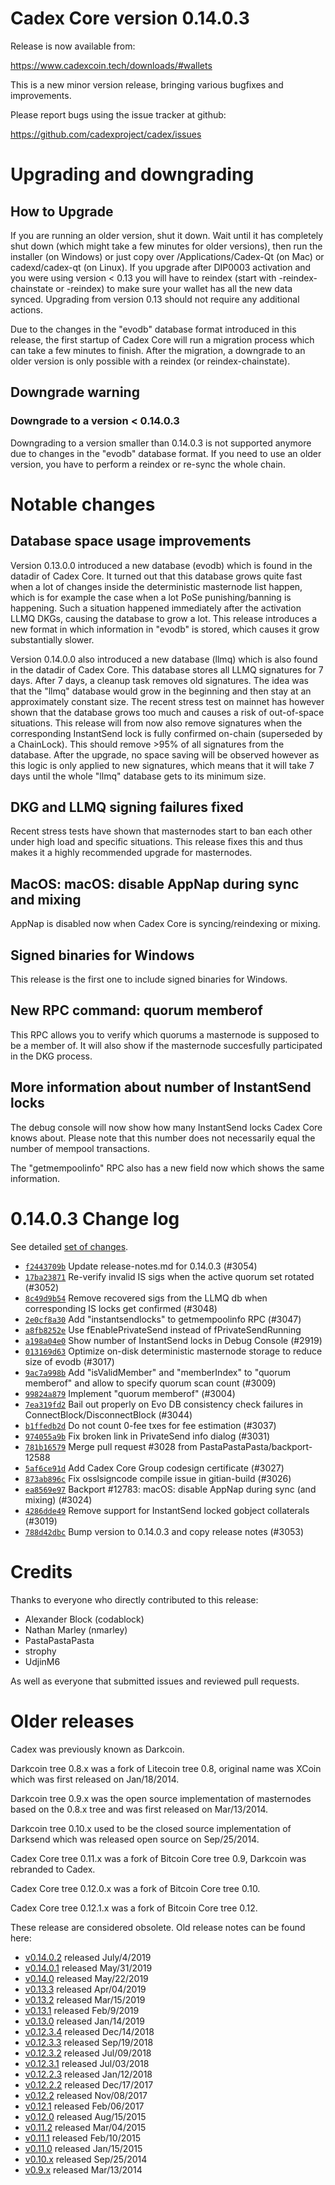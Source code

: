 Cadex Core version 0.14.0.3
==========================

Release is now available from:

  <https://www.cadexcoin.tech/downloads/#wallets>

This is a new minor version release, bringing various bugfixes and improvements.

Please report bugs using the issue tracker at github:

  <https://github.com/cadexproject/cadex/issues>


Upgrading and downgrading
=========================

How to Upgrade
--------------

If you are running an older version, shut it down. Wait until it has completely
shut down (which might take a few minutes for older versions), then run the
installer (on Windows) or just copy over /Applications/Cadex-Qt (on Mac) or
cadexd/cadex-qt (on Linux). If you upgrade after DIP0003 activation and you were
using version < 0.13 you will have to reindex (start with -reindex-chainstate
or -reindex) to make sure your wallet has all the new data synced. Upgrading from
version 0.13 should not require any additional actions.

Due to the changes in the "evodb" database format introduced in this release, the
first startup of Cadex Core will run a migration process which can take a few minutes
to finish. After the migration, a downgrade to an older version is only possible with
a reindex (or reindex-chainstate).

Downgrade warning
-----------------

### Downgrade to a version < 0.14.0.3

Downgrading to a version smaller than 0.14.0.3 is not supported anymore due to changes
in the "evodb" database format. If you need to use an older version, you have to perform
a reindex or re-sync the whole chain.

Notable changes
===============

Database space usage improvements
--------------------------------
Version 0.13.0.0 introduced a new database (evodb) which is found in the datadir of Cadex Core. It turned
out that this database grows quite fast when a lot of changes inside the deterministic masternode list happen,
which is for example the case when a lot PoSe punishing/banning is happening. Such a situation happened
immediately after the activation LLMQ DKGs, causing the database to grow a lot. This release introduces
a new format in which information in "evodb" is stored, which causes it grow substantially slower.  

Version 0.14.0.0 also introduced a new database (llmq) which is also found in the datadir of Cadex Core.
This database stores all LLMQ signatures for 7 days. After 7 days, a cleanup task removes old signatures.
The idea was that the "llmq" database would grow in the beginning and then stay at an approximately constant
size. The recent stress test on mainnet has however shown that the database grows too much and causes a risk
of out-of-space situations. This release will from now also remove signatures when the corresponding InstantSend
lock is fully confirmed on-chain (superseded by a ChainLock). This should remove >95% of all signatures from
the database. After the upgrade, no space saving will be observed however as this logic is only applied to new
signatures, which means that it will take 7 days until the whole "llmq" database gets to its minimum size.

DKG and LLMQ signing failures fixed
-----------------------------------
Recent stress tests have shown that masternodes start to ban each other under high load and specific situations.
This release fixes this and thus makes it a highly recommended upgrade for masternodes.

MacOS: macOS: disable AppNap during sync and mixing
---------------------------------------------------
AppNap is disabled now when Cadex Core is syncing/reindexing or mixing.

Signed binaries for Windows
---------------------------
This release is the first one to include signed binaries for Windows.

New RPC command: quorum memberof <proTxHash>
--------------------------------------------
This RPC allows you to verify which quorums a masternode is supposed to be a member of. It will also show
if the masternode succesfully participated in the DKG process.

More information about number of InstantSend locks
--------------------------------------------------
The debug console will now show how many InstantSend locks Cadex Core knows about. Please note that this number
does not necessarily equal the number of mempool transactions.

The "getmempoolinfo" RPC also has a new field now which shows the same information.

0.14.0.3 Change log
===================

See detailed [set of changes](https://github.com/cadexproject/cadex/compare/v0.14.0.2...cadexproject:v0.14.0.3).

- [`f2443709b`](https://github.com/cadexproject/cadex/commit/f2443709b) Update release-notes.md for 0.14.0.3 (#3054)
- [`17ba23871`](https://github.com/cadexproject/cadex/commit/17ba23871) Re-verify invalid IS sigs when the active quorum set rotated (#3052)
- [`8c49d9b54`](https://github.com/cadexproject/cadex/commit/8c49d9b54) Remove recovered sigs from the LLMQ db when corresponding IS locks get confirmed (#3048)
- [`2e0cf8a30`](https://github.com/cadexproject/cadex/commit/2e0cf8a30) Add "instantsendlocks" to getmempoolinfo RPC (#3047)
- [`a8fb8252e`](https://github.com/cadexproject/cadex/commit/a8fb8252e) Use fEnablePrivateSend instead of fPrivateSendRunning
- [`a198a04e0`](https://github.com/cadexproject/cadex/commit/a198a04e0) Show number of InstantSend locks in Debug Console (#2919)
- [`013169d63`](https://github.com/cadexproject/cadex/commit/013169d63) Optimize on-disk deterministic masternode storage to reduce size of evodb (#3017)
- [`9ac7a998b`](https://github.com/cadexproject/cadex/commit/9ac7a998b) Add "isValidMember" and "memberIndex" to "quorum memberof" and allow to specify quorum scan count (#3009)
- [`99824a879`](https://github.com/cadexproject/cadex/commit/99824a879) Implement "quorum memberof" (#3004)
- [`7ea319fd2`](https://github.com/cadexproject/cadex/commit/7ea319fd2) Bail out properly on Evo DB consistency check failures in ConnectBlock/DisconnectBlock (#3044)
- [`b1ffedb2d`](https://github.com/cadexproject/cadex/commit/b1ffedb2d) Do not count 0-fee txes for fee estimation (#3037)
- [`974055a9b`](https://github.com/cadexproject/cadex/commit/974055a9b) Fix broken link in PrivateSend info dialog (#3031)
- [`781b16579`](https://github.com/cadexproject/cadex/commit/781b16579) Merge pull request #3028 from PastaPastaPasta/backport-12588
- [`5af6ce91d`](https://github.com/cadexproject/cadex/commit/5af6ce91d) Add Cadex Core Group codesign certificate (#3027)
- [`873ab896c`](https://github.com/cadexproject/cadex/commit/873ab896c) Fix osslsigncode compile issue in gitian-build (#3026)
- [`ea8569e97`](https://github.com/cadexproject/cadex/commit/ea8569e97) Backport #12783: macOS: disable AppNap during sync (and mixing) (#3024)
- [`4286dde49`](https://github.com/cadexproject/cadex/commit/4286dde49) Remove support for InstantSend locked gobject collaterals (#3019)
- [`788d42dbc`](https://github.com/cadexproject/cadex/commit/788d42dbc) Bump version to 0.14.0.3 and copy release notes (#3053)

Credits
=======

Thanks to everyone who directly contributed to this release:

- Alexander Block (codablock)
- Nathan Marley (nmarley)
- PastaPastaPasta
- strophy
- UdjinM6

As well as everyone that submitted issues and reviewed pull requests.

Older releases
==============

Cadex was previously known as Darkcoin.

Darkcoin tree 0.8.x was a fork of Litecoin tree 0.8, original name was XCoin
which was first released on Jan/18/2014.

Darkcoin tree 0.9.x was the open source implementation of masternodes based on
the 0.8.x tree and was first released on Mar/13/2014.

Darkcoin tree 0.10.x used to be the closed source implementation of Darksend
which was released open source on Sep/25/2014.

Cadex Core tree 0.11.x was a fork of Bitcoin Core tree 0.9,
Darkcoin was rebranded to Cadex.

Cadex Core tree 0.12.0.x was a fork of Bitcoin Core tree 0.10.

Cadex Core tree 0.12.1.x was a fork of Bitcoin Core tree 0.12.

These release are considered obsolete. Old release notes can be found here:

- [v0.14.0.2](https://github.com/cadexproject/cadex/blob/master/doc/release-notes/cadex/release-notes-0.14.0.2.md) released July/4/2019
- [v0.14.0.1](https://github.com/cadexproject/cadex/blob/master/doc/release-notes/cadex/release-notes-0.14.0.1.md) released May/31/2019
- [v0.14.0](https://github.com/cadexproject/cadex/blob/master/doc/release-notes/cadex/release-notes-0.14.0.md) released May/22/2019
- [v0.13.3](https://github.com/cadexproject/cadex/blob/master/doc/release-notes/cadex/release-notes-0.13.3.md) released Apr/04/2019
- [v0.13.2](https://github.com/cadexproject/cadex/blob/master/doc/release-notes/cadex/release-notes-0.13.2.md) released Mar/15/2019
- [v0.13.1](https://github.com/cadexproject/cadex/blob/master/doc/release-notes/cadex/release-notes-0.13.1.md) released Feb/9/2019
- [v0.13.0](https://github.com/cadexproject/cadex/blob/master/doc/release-notes/cadex/release-notes-0.13.0.md) released Jan/14/2019
- [v0.12.3.4](https://github.com/cadexproject/cadex/blob/master/doc/release-notes/cadex/release-notes-0.12.3.4.md) released Dec/14/2018
- [v0.12.3.3](https://github.com/cadexproject/cadex/blob/master/doc/release-notes/cadex/release-notes-0.12.3.3.md) released Sep/19/2018
- [v0.12.3.2](https://github.com/cadexproject/cadex/blob/master/doc/release-notes/cadex/release-notes-0.12.3.2.md) released Jul/09/2018
- [v0.12.3.1](https://github.com/cadexproject/cadex/blob/master/doc/release-notes/cadex/release-notes-0.12.3.1.md) released Jul/03/2018
- [v0.12.2.3](https://github.com/cadexproject/cadex/blob/master/doc/release-notes/cadex/release-notes-0.12.2.3.md) released Jan/12/2018
- [v0.12.2.2](https://github.com/cadexproject/cadex/blob/master/doc/release-notes/cadex/release-notes-0.12.2.2.md) released Dec/17/2017
- [v0.12.2](https://github.com/cadexproject/cadex/blob/master/doc/release-notes/cadex/release-notes-0.12.2.md) released Nov/08/2017
- [v0.12.1](https://github.com/cadexproject/cadex/blob/master/doc/release-notes/cadex/release-notes-0.12.1.md) released Feb/06/2017
- [v0.12.0](https://github.com/cadexproject/cadex/blob/master/doc/release-notes/cadex/release-notes-0.12.0.md) released Aug/15/2015
- [v0.11.2](https://github.com/cadexproject/cadex/blob/master/doc/release-notes/cadex/release-notes-0.11.2.md) released Mar/04/2015
- [v0.11.1](https://github.com/cadexproject/cadex/blob/master/doc/release-notes/cadex/release-notes-0.11.1.md) released Feb/10/2015
- [v0.11.0](https://github.com/cadexproject/cadex/blob/master/doc/release-notes/cadex/release-notes-0.11.0.md) released Jan/15/2015
- [v0.10.x](https://github.com/cadexproject/cadex/blob/master/doc/release-notes/cadex/release-notes-0.10.0.md) released Sep/25/2014
- [v0.9.x](https://github.com/cadexproject/cadex/blob/master/doc/release-notes/cadex/release-notes-0.9.0.md) released Mar/13/2014

